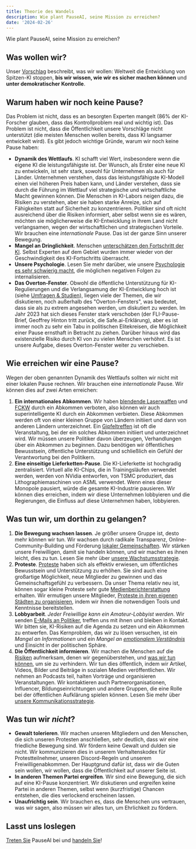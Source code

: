 ```yaml
---
title: Theorie des Wandels
description: Wie plant PauseAI, seine Mission zu erreichen?
date: '2024-02-26'
---
```


Wie plant PauseAI, seine Mission zu erreichen?

## Was wollen wir?

Unser [Vorschlag](/proposal) beschreibt, was wir wollen: Weltweit die Entwicklung von Spitzen-KI stoppen, **bis wir wissen, wie wir es sicher machen können** und **unter demokratischer Kontrolle**.

## Warum haben wir noch keine Pause?

Das Problem ist nicht, dass es an besorgten Experten mangelt (86% der KI-Forscher glauben, dass das Kontrollproblem real und wichtig ist).
Das Problem ist nicht, dass die Öffentlichkeit unsere Vorschläge nicht unterstützt (die meisten Menschen wollen bereits, dass KI langsamer entwickelt wird).
Es gibt jedoch wichtige Gründe, warum wir noch keine Pause haben:

- **Dynamik des Wettlaufs**.
  KI schafft viel Wert, insbesondere wenn die eigene KI die leistungsfähigste ist.
  Der Wunsch, als Erster eine neue KI zu entwickeln, ist sehr stark, sowohl für Unternehmen als auch für Länder.
  Unternehmen verstehen, dass das leistungsfähigste KI-Modell einen viel höheren Preis haben kann, und Länder verstehen, dass sie durch die Führung im Wettlauf viel strategische und wirtschaftliche Macht gewinnen können.
  Die Menschen in KI-Labors neigen dazu, die Risiken zu verstehen, aber sie haben starke Anreize, sich auf Fähigkeiten statt auf Sicherheit zu konzentrieren.
  Politiker sind oft nicht ausreichend über die Risiken informiert, aber selbst wenn sie es wären, möchten sie möglicherweise die KI-Entwicklung in ihrem Land nicht verlangsamen, wegen der wirtschaftlichen und strategischen Vorteile.
  Wir brauchen eine _internationale_ Pause.
  Das ist der ganze Sinn unserer Bewegung.
- **Mangel an Dringlichkeit**.
  Menschen [unterschätzen den Fortschritt der KI](/urgency).
  Selbst Experten auf dem Gebiet wurden immer wieder von der Geschwindigkeit des KI-Fortschritts überrascht.
- **Unsere Psychologie**.
  Lesen Sie mehr darüber, wie unsere [Psychologie es sehr schwierig macht](/psychology-of-x-risk), die möglichen negativen Folgen zu internalisieren.
- **Das Overton-Fenster**.
  Obwohl die öffentliche Unterstützung für KI-Regulierungen und die Verlangsamung der KI-Entwicklung hoch ist (siehe [Umfragen & Studien](/polls-and-surveys)), liegen viele der Themen, die wir diskutieren, noch außerhalb des "Overton-Fensters", was bedeutet, dass sie als zu extrem angesehen werden, um diskutiert zu werden. Im Jahr 2023 hat sich dieses Fenster stark verschoben (der FLI-Pause-Brief, Geoffrey Hinton tritt zurück, die Safe.ai-Erklärung), aber es ist immer noch zu sehr ein Tabu in politischen Elitekreisen, die Möglichkeit einer Pause ernsthaft in Betracht zu ziehen. Darüber hinaus wird das existenzielle Risiko durch KI von zu vielen Menschen verhöhnt. Es ist unsere Aufgabe, dieses Overton-Fenster weiter zu verschieben.

## Wie erreichen wir eine Pause?

Wegen der oben genannten Dynamik des Wettlaufs sollten wir nicht mit einer lokalen Pause rechnen.
Wir brauchen eine _internationale_ Pause.
Wir können dies auf zwei Arten erreichen:

1. **Ein internationales Abkommen**. Wir haben [blendende Laserwaffen](https://en.wikipedia.org/wiki/Protocol_on_Blinding_Laser_Weapons) und [FCKW](https://en.wikipedia.org/wiki/Montreal_Protocol) durch ein Abkommen verboten, also können wir auch superintelligente KI durch ein Abkommen verbieten. Diese Abkommen werden oft von einer kleinen Gruppe von Ländern initiiert und dann von anderen Ländern unterzeichnet. Ein [Gipfeltreffen](/summit) ist oft die Veranstaltung, bei der ein solches Abkommen initiiert und unterzeichnet wird. Wir müssen unsere Politiker davon überzeugen, Verhandlungen über ein Abkommen zu beginnen. Dazu benötigen wir öffentliches Bewusstsein, öffentliche Unterstützung und schließlich ein Gefühl der Verantwortung bei den Politikern.
2. **Eine einseitige Lieferketten-Pause**. Die KI-Lieferkette ist hochgradig zentralisiert. Virtuell alle KI-Chips, die in Trainingsläufen verwendet werden, werden von NVidia entworfen, von TSMC produziert, das Lithographiemaschinen von ASML verwendet. Wenn eines dieser Monopole pausiert, würde die gesamte KI-Industrie pausieren. Wir können dies erreichen, indem wir diese Unternehmen lobbyieren und die Regierungen, die Einfluss auf diese Unternehmen haben, lobbyieren.

## Was tun wir, um dorthin zu gelangen?

1. **Die Bewegung wachsen lassen**. Je größer unsere Gruppe ist, desto mehr können wir tun. Wir wachsen durch radikale Transparenz, Online-Community-Building und Förderung [lokaler Gemeinschaften](/communities). Wir stärken unsere Freiwilligen, damit sie handeln können, und wir machen es ihnen leicht, dies zu tun. Lesen Sie mehr über [unsere Wachstumsstrategie](/growth-strategy).
2. **Proteste**. [Proteste](/protests) haben sich als effektiv erwiesen, um öffentliches Bewusstsein und Unterstützung zu erhöhen. Sie sind auch eine großartige Möglichkeit, neue Mitglieder zu gewinnen und das Gemeinschaftsgefühl zu verbessern. Da unser Thema relativ neu ist, können sogar kleine Proteste sehr gute [Medienberichterstattung](/press) erhalten. Wir ermutigen unsere Mitglieder, [Proteste in ihren eigenen Städten zu organisieren](/organizing-a-protest), indem wir ihnen die notwendigen Tools und Kenntnisse bereitstellen.
3. **Lobbyarbeit**. _Jeder Freiwillige kann ein Amateur-Lobbyist werden_. Wir senden [E-Mails an Politiker](/email-builder), treffen uns mit ihnen und bleiben in Kontakt. Wir bitten sie, KI-Risiken auf die Agenda zu setzen und ein Abkommen zu entwerfen. Das Kernproblem, das wir zu lösen versuchen, ist ein _Mangel an Informationen_ und ein _Mangel an [emotionalem Verständnis](/psychology-of-x-risk)_ und Einsicht in der politischen Sphäre.
4. **Die Öffentlichkeit informieren**. Wir machen die Menschen auf die [Risiken](/risks) aufmerksam, denen wir gegenüberstehen, und [was wir tun können](/action), um sie zu verhindern. Wir tun dies öffentlich, indem wir Artikel, Videos, Bilder und Beiträge in sozialen Medien veröffentlichen. Wir nehmen an Podcasts teil, halten Vorträge und organisieren Veranstaltungen. Wir kontaktieren auch Partnerorganisationen, Influencer, Bildungseinrichtungen und andere Gruppen, die eine Rolle bei der öffentlichen Aufklärung spielen können. Lesen Sie mehr über [unsere Kommunikationsstrategie](/communication-strategy).

## Was tun wir _nicht_?

- **Gewalt tolerieren**. Wir machen unseren Mitgliedern und den Menschen, die sich unseren Protesten anschließen, sehr deutlich, dass wir eine friedliche Bewegung sind. Wir fördern keine Gewalt und dulden sie nicht. Wir kommunizieren dies in unserem Verhaltenskodex für Protestteilnehmer, unseren Discord-Regeln und unserem Freiwilligenabkommen. Der Hauptgrund dafür ist, dass wir die Guten sein wollen, wir wollen, dass die Öffentlichkeit auf unserer Seite ist.
- **In anderen Themen Partei ergreifen**. Wir sind eine Bewegung, die sich auf eine KI-Pause konzentriert. Wir diskutieren und ergreifen keine Partei in anderen Themen, selbst wenn (kurzfristige) Chancen entstehen, die dies verlockend erscheinen lassen.
- **Unaufrichtig sein**. Wir brauchen es, dass die Menschen uns vertrauen, was wir sagen, also müssen wir alles tun, um Ehrlichkeit zu fördern.

## Lasst uns loslegen

[Treten Sie](/join) PauseAI bei und [handeln Sie](/action)!